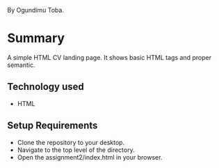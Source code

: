 By Ogundimu Toba.

# Summary
A simple HTML CV landing page. It shows basic HTML tags and proper semantic.

## Technology used
* HTML

## Setup Requirements
* Clone the repository to your desktop.
* Navigate to the top level of the directory.
* Open the assignment2/index.html in your browser.
